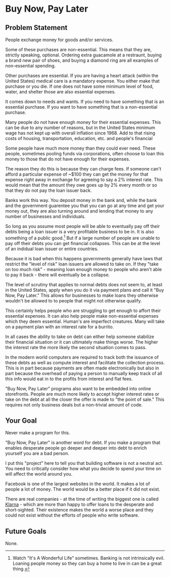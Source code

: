 # Buy Now, Pay Later

## Problem Statement

People exchange money for goods and/or services.

Some of these purchases are non-essential. This means that they are,
strictly speaking, optional. Ordering extra guacamole at a restraunt,
buying a brand new pair of shoes, and buying a diamond ring are all
examples of non-essential spending.

Other purchases are essential. If you are having a heart attack (within
the United States) medical care is a mandatory expense. You either make that
purchase or you die. If one does not have some minimum level of food, water, and shelter
those are also essential expenses.

It comes down to needs and wants. If you need to have something that is an essential purchase.
If you want to have something that is a non-essential purchase.

Many people do not have enough money for their essential expenses.
This can be due to any number of reasons, but in the United States minimum wage has
not kept up with overall inflation since 1968. Add to that rising costs of housing,
transportation, education, etc. and people's financial

Some people have much more money than they could ever need. These people,
sometimes pooling funds via corporations, often choose to loan this money
to those that do not have enough for their expenses.

The reason they do this is because they can charge fees. If someone can't afford
a particular expense of ~$100 they can get the money for that expense right away in exchange for agreeing
to say a 2% interest rate. This would mean that the amount they owe goes up by 2% every month or so that they
do not pay the loan issuer back.

Banks work this way. You deposit money in the bank and, while the bank and the government
guarentee you that you can go at any time and get your money out, they are also turning around
and lending that money to any number of businesses and individuals.

So long as you assume most people will be able to eventually pay off their debts being a loan issuer
is a very profitable business to be in. It is also something of a public good.[^christmas] But if a large number of people are unable to pay off their debts
you can get financial collapses. This can be at the level of an indidual loan issuer or entire countries.

Because it is bad when this happens governments generally have laws that restrict the "level of risk"
loan issuers are allowed to take on. If they "take on too much risk" - meaning loan enough money
to people who aren't able to pay it back - there will eventually be a collapse.

The level of scrutiny that applies to normal debts does not seem to, at least in the United States,
apply when you do it via payment plans and call it "Buy Now, Pay Later." This allows for businesses
to make loans they otherwise wouldn't be allowed to to people that might not otherwise qualify.

This certainly helps people who are struggling to get enough to affort their essential expenses.
It can also help people make non-essential expenses which they deem essential. Human's are imperfect
creatures. Many will take on a payment plan with an interest rate for a burrito.

In all cases the ability to take on debt can either help someone stabilize their financial situation
or it can ultimately make things worse. The higher the interest rate the more likely the second situation
comes to pass.

In the modern world computers are required to track both the issuance of these debts as
well as compute interest and facilitate the collection process. This is in part because payments
are often made electronically but also in part because the overhead of paying a person
to manually keep track of all this info would eat in to the profits from interest and flat fees.

"Buy Now, Pay Later" programs also want to be embedded into online storefronts. People are much more likely
to accept higher interest rates or take on the debt at all the closer the offer is made to "the point of sale." This requires not only business deals but a non-trivial amount of code.

## Your Goal

Never make a program for this.

"Buy Now, Pay Later" is another word for debt. If you make a program that
enables desperate people go deeper and deeper into debt to enrich yourself
you are a bad person.

I put this "project" here to tell you that building software is not
a neutral act. You need to critically consider how what you decide to spend
your time on will affect the world around you.

Facebook is one of the largest websites in the world. It makes a lot of
people a lot of money. The world would be a better place
if it did not exist.

There are real companies - at the time of writing the biggest one is called [Klarna](https://klarna.com/) -
which are more than happy to offer loans to the desperate and short-sighted. Their existence makes the
world a worse place and they could not exist without the efforts of people who write software.

## Future Goals

None.

[^christmas]: Watch "It's A Wonderful Life" sometimes. Banking is not intrinsically evil. Loaning people
money so they can buy a home to live in can be a great thing.